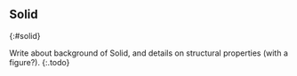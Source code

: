 ## Solid
{:#solid}

Write about background of Solid, and details on structural properties (with a figure?).
{:.todo}

